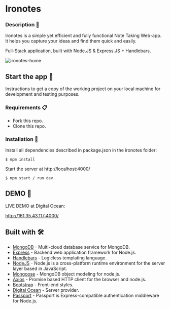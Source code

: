   # Ironotes 
  
### Description 📝

Ironotes is a simple yet efficient and fully functional Note Taking Web-app. It helps you capture your ideas and find them quick and easily. 

Full-Stack application, built with Node.JS & Express.JS + Handlebars.

![ironotes-home](uploads/fresh.JPG)

## Start the app 🚀

Instructions to get a copy of the working project on your local machine for development and testing purposes.

### Requirements 📋

* Fork this repo.
* Clone this repo.

### Installation 🔧

Install all dependencies described in package.json in the ironotes folder:

```
$ npm install
```

Start the server at http://localhost:4000/

```
$ npm start / run dev
```


## DEMO 🍉

LIVE DEMO at Digital Ocean:

http://161.35.43.117:4000/

## Built with 🛠️

* [MongoDB](https://www.mongodb.com/cloud/atlas) - Multi-cloud database service for MongoDB.
* [Express](https://expressjs.com/) - Backend web application framework for Node.js.
* [Handlebars](https://www.npmjs.com/package/handlebars) -  Logicless templating language.
* [NodeJS](https://nodejs.org/) - Node.js is a cross-platform runtime environment for the server layer based in JavaScript.
* [Mongoose](https://mongoosejs.com/) - MongoDB object modeling for node.js.
* [Axios](https://www.npmjs.com/package/axios) - Promise based HTTP client for the browser and node.js.
* [Bootstrap](https://getbootstrap.com/) - Front-end styles.
* [Digital Ocean](https://www.digitalocean.com/) - Server provider.
* [Passport](https://www.npmjs.com/package/passport) - Passport is Express-compatible authentication middleware for Node.js.
